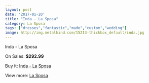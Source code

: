 ```yaml
---
layout: post
date: '2017-01-20'
title: "Inda - La Sposa"
category: La Sposa
tags: ["dresses","fantastic","made","custom","wedding"]
image: http://img.metalkind.com/15213-thickbox_default/inda.jpg
---
```

Inda - La Sposa

On Sales: **$292.99**
<a href="https://www.metalkind.com/en/la-sposa/6521-inda.html"><amp-img layout="responsive" width="600" height="600" src="//img.metalkind.com/15213-thickbox_default/inda.jpg" alt="Inda - La Sposa 0" /></a>
<a href="https://www.metalkind.com/en/la-sposa/6521-inda.html"><amp-img layout="responsive" width="600" height="600" src="//img.metalkind.com/15214-thickbox_default/inda.jpg" alt="Inda - La Sposa 1" /></a>
<a href="https://www.metalkind.com/en/la-sposa/6521-inda.html"><amp-img layout="responsive" width="600" height="600" src="//img.metalkind.com/15215-thickbox_default/inda.jpg" alt="Inda - La Sposa 2" /></a>

Buy it: [Inda - La Sposa](https://www.metalkind.com/en/la-sposa/6521-inda.html "Inda - La Sposa")

View more: [La Sposa](https://www.metalkind.com/en/71-la-sposa "La Sposa")
